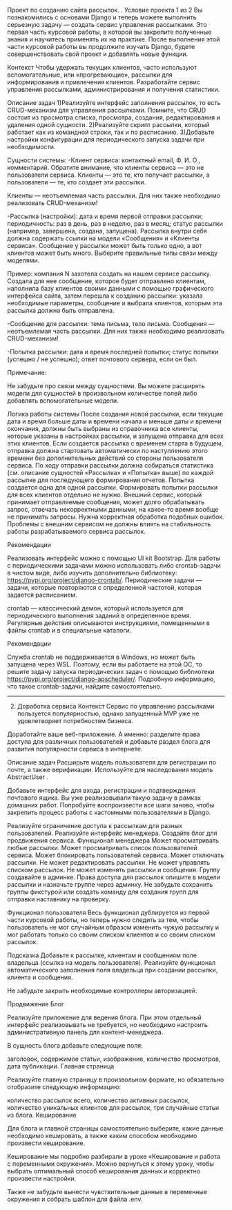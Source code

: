 Проект по созданию сайта рассылок.
. 
Условие проекта
1 из 2
Вы познакомились с основами Django и теперь можете выполнить серьезную задачу — создать сервис управления рассылками. Это первая часть курсовой работы, в которой вы закрепите полученные знания и научитесь применять их на практике. После выполнения этой части курсовой работы вы продолжите изучать Django, будете совершенствовать свой проект и добавлять новые функции.

Контекст
Чтобы удержать текущих клиентов, часто используют вспомогательные, или «прогревающие», рассылки для информирования и привлечения клиентов.
Разработайте сервис управления рассылками, администрирования и получения статистики.

Описание задач
1)Реализуйте интерфейс заполнения рассылок, то есть CRUD-механизм для управления рассылками.
Помните, что CRUD состоит из просмотра списка, просмотра, создания, редактирования и удаления одной сущности.
2)Реализуйте скрипт рассылки, который работает как из командной строки, так и по расписанию.
3)Добавьте настройки конфигурации для периодического запуска задачи при необходимости.

Сущности системы:
-Клиент сервиса:
контактный email,
Ф. И. О.,
комментарий.
Обратите внимание, что клиенты сервиса — это не пользователи сервиса. Клиенты — это те, кто получает рассылки, а пользователи — те, кто создает эти рассылки.

Клиенты — неотъемлемая часть рассылки. Для них также необходимо реализовать CRUD-механизм!

-Рассылка (настройки):
дата и время первой отправки рассылки;
периодичность: раз в день, раз в неделю, раз в месяц;
статус рассылки (например, завершена, создана, запущена).
Рассылка внутри себя должна содержать ссылки на модели «Сообщения» и «Клиенты сервиса». Сообщение у рассылки может быть только одно, а вот клиентов может быть много. Выберите правильные типы связи между моделями.

Пример: компания N захотела создать на нашем сервисе рассылку. Создала для нее сообщение, которое будет отправлено клиентам, наполнила базу клиентов своими данными с помощью графического интерфейса сайта, затем перешла к созданию рассылки: указала необходимые параметры, сообщение и выбрала клиентов, которым эта рассылка должна быть отправлена.

-Сообщение для рассылки:
тема письма,
тело письма.
Сообщения — неотъемлемая часть рассылки. Для них также необходимо реализовать CRUD-механизм!

-Попытка рассылки:
дата и время последней попытки;
статус попытки (успешно / не успешно);
ответ почтового сервера, если он был.

Примечание:

Не забудьте про связи между сущностями. Вы можете расширять модели для сущностей в произвольном количестве полей либо добавлять вспомогательные модели.

Логика работы системы
После создания новой рассылки, если текущие дата и время больше даты и времени начала и меньше даты и времени окончания, должны быть выбраны из справочника все клиенты, которые указаны в настройках рассылки, и запущена отправка для всех этих клиентов.
Если создается рассылка с временем старта в будущем, отправка должна стартовать автоматически по наступлению этого времени без дополнительных действий со стороны пользователя сервиса.
По ходу отправки рассылки должна собираться статистика (см. описание сущностей «Рассылка» и «Попытка» выше) по каждой рассылке для последующего формирования отчетов. Попытка создается одна для одной рассылки. Формировать попытки рассылки для всех клиентов отдельно не нужно.
Внешний сервис, который принимает отправляемые сообщения, может долго обрабатывать запрос, отвечать некорректными данными, на какое-то время вообще не принимать запросы. Нужна корректная обработка подобных ошибок. Проблемы с внешним сервисом не должны влиять на стабильность работы разрабатываемого сервиса рассылок.

‍Рекомендации

Реализовать интерфейс можно с помощью UI kit Bootstrap.
Для работы с периодическими задачами можно использовать либо crontab-задачи в чистом виде, либо изучить дополнительно библиотеку: https://pypi.org/project/django-crontab/.
‍Периодические задачи — задачи, которые повторяются с определенной частотой, которая задается расписанием.

‍crontab — классический демон, который используется для периодического выполнения заданий в определенное время. Регулярные действия описываются инструкциями, помещенными в файлы crontab и в специальные каталоги.

‍Рекомендации

Служба crontab не поддерживается в Windows, но может быть запущена через WSL. Поэтому, если вы работаете на этой ОС, то решите задачу запуска периодических задач с помощью библиотеки https://pypi.org/project/django-apscheduler/.
Подробную информацию, что такое crontab-задачи, найдите самостоятельно.

--------------------------------------------------------------------------------------------------------------
2. Доработка сервиса
Контекст
Сервис по управлению рассылками пользуется популярностью, однако запущенный MVP уже не удовлетворяет потребностям бизнеса.

Доработайте ваше веб-приложение. А именно: разделите права доступа для различных пользователей и добавьте раздел блога для развития популярности сервиса в интернете.

Описание задач
Расширьте модель пользователя для регистрации по почте, а также верификации.
Используйте для наследования модель 
AbstractUser
.

Добавьте интерфейс для входа, регистрации и подтверждения почтового ящика.
Вы уже реализовывали такую задачу в рамках домашних работ. Попробуйте воспроизвести все шаги заново, чтобы закрепить процесс работы с кастомными пользователями в Django.

Реализуйте ограничение доступа к рассылкам для разных пользователей.
Реализуйте интерфейс менеджера.
Создайте блог для продвижения сервиса.
Функционал менеджера
Может просматривать любые рассылки.
Может просматривать список пользователей сервиса.
Может блокировать пользователей сервиса.
Может отключать рассылки.
Не может редактировать рассылки.
Не может управлять списком рассылок.
Не может изменять рассылки и сообщения.
Группу создавайте в админке. Права доступа для рассылок опишите в модели рассылки и назначьте группе через админку. Не забудьте сохранить группы фикстурой или создать команду для создания групп для отправки наставнику на проверку.

Функционал пользователя
Весь функционал дублируется из первой части курсовой работы, но теперь нужно следить за тем, чтобы пользователь не мог случайным образом изменить чужую рассылку и мог работать только со своим списком клиентов и со своим списком рассылок.


Подсказка
Добавьте к рассылке, клиентам и сообщениям поле владельца (ссылка на модель пользователя). Реализуйте функционал автоматического заполнения поля владельца при создании рассылки, клиента и сообщения.

Не забудьте закрыть необходимые контроллеры авторизацией.


Продвижение
Блог

Реализуйте приложение для ведения блога. При этом отдельный интерфейс реализовывать не требуется, но необходимо настроить административную панель для контент-менеджера.

В сущность блога добавьте следующие поля:

заголовок,
содержимое статьи,
изображение,
количество просмотров,
дата публикации.
Главная страница

Реализуйте главную страницу в произвольном формате, но обязательно отобразите следующую информацию:

количество рассылок всего,
количество активных рассылок,
количество уникальных клиентов для рассылок,
три случайные статьи из блога.
Кеширование

Для блога и главной страницы самостоятельно выберите, какие данные необходимо кешировать, а также каким способом необходимо произвести кеширование.

Кеширование мы подробно разбирали в уроке «Кеширование и работа с переменными окружения». Можно вернуться к этому уроку, чтобы выбрать оптимальный способ кеширования данных и корректно произвести настройки.

Также не забудьте вынести чувствительные данные в переменные окружения и собрать шаблон для файла .env.